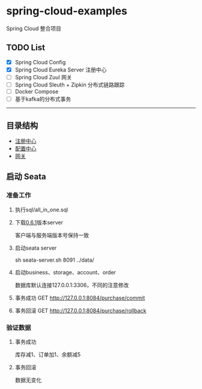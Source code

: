 # spring-cloud-examples
Spring Cloud 整合项目


## TODO List

* [x] Spring Cloud Config
* [x] Spring Cloud Eureka Server 注册中心
* [ ] Spring Cloud Zuul 网关
* [ ] Spring Cloud Sleuth + Zipkin 分布式链路跟踪
* [ ] Docker Compose
* [ ] 基于kafka的分布式事务
--- 

## 目录结构

- [注册中心](registry)
- [配置中心](config)
- [网关](gateway)

## 启动 Seata 
### 准备工作
1. 执行sql/all_in_one.sql

2. 下载[0.6.1](https://github.com/seata/seata/releases/tag/0.6.1)版本server

   客户端与服务端版本号保持一致
3. 启动seata server

   sh seata-server.sh 8091 ../data/
4. 启动business、storage、account、order

   数据库默认连接127.0.0.1:3306，不同的注意修改

5. 事务成功 GET http://127.0.0.1:8084/purchase/commit

6. 事务回滚 GET http://127.0.0.1:8084/purchase/rollback

### 验证数据
1. 事务成功

   库存减1、订单加1、余额减5
2. 事务回滚

   数据无变化